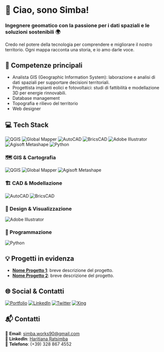 # 👋 Ciao, sono Simba!
### Ingegnere geomatico con la passione per i dati spaziali e le soluzioni sostenibili 🌍

Credo nel potere della tecnologia per comprendere e migliorare il nostro territorio. Ogni mappa racconta una storia, e io amo darle voce.

## 🚀 Competenze principali
- Analista GIS (Geographic Information System): laborazione e analisi di dati spaziali per supportare decisioni territoriali.
- Progettista impianti eolici e fotovoltaici: studi di fattibilità e modellazione 3D per energie rinnovabili.
- Database management
- Topografia e rilievo del territorio
- Web designer

## 💻 Tech Stack
![QGIS](https://img.shields.io/badge/QGIS-589632?style=for-the-badge&logo=qgis&logoColor=white)
![Global Mapper](https://img.shields.io/badge/Global%20Mapper-1d3557?style=for-the-badge&logo=data:image/png;base64,iVBORw0KGgo=) <!-- Badge generico, personalizzabile se hai un logo -->
![AutoCAD](https://img.shields.io/badge/AutoCAD-e12127?style=for-the-badge&logo=autodesk&logoColor=white)
![BricsCAD](https://img.shields.io/badge/BricsCAD-0082C3?style=for-the-badge)
![Adobe Illustrator](https://img.shields.io/badge/adobeillustrator-%23FF9A00.svg?style=for-the-badge&logo=adobeillustrator&logoColor=white)
![Agisoft Metashape](https://img.shields.io/badge/Agisoft%20Metashape-26a69a?style=for-the-badge&logo=data:image/png;base64,iVBORw0KGgo=) <!-- Badge generico, personalizzabile se hai un logo -->
![Python](https://img.shields.io/badge/python-3670A0?style=for-the-badge&logo=python&logoColor=ffdd54)

### 🗺️ GIS & Cartografia
![QGIS](...) ![Global Mapper](...) ![Agisoft Metashape](...)

### 🏗️ CAD & Modellazione
![AutoCAD](...) ![BricsCAD](...)

### 🎨 Design & Visualizzazione
![Adobe Illustrator](...)

### 🐍 Programmazione
![Python](...)

## 💡 Progetti in evidenza
- **[Nome Progetto 1](link-progetto)**: breve descrizione del progetto.
- **[Nome Progetto 2](link-progetto)**: breve descrizione del progetto.

## 🌐 Social & Contatti
[![Portfolio](https://img.shields.io/badge/Behance-1769ff?logo=behance&logoColor=white)](https://behance.net/Tsimbazaza)
[![LinkedIn](https://img.shields.io/badge/LinkedIn-0A66C2?logo=linkedin&logoColor=white)](https://www.linkedin.com/in/Tsimbazaza)
[![Twitter](https://img.shields.io/badge/Twitter-1DA1F2?logo=twitter&logoColor=white)](https://twitter.com/Tsimbazaza)
[![Xing](https://img.shields.io/badge/Xing-006567?logo=xing&logoColor=white)](https://www.xing.com/profile/Tsimbazaza)

## 📬 Contatti
📧 **Email**: simba.works90@gmail.com  
🔗 **LinkedIn**: [Haritiana Ratsimba](https://www.linkedin.com/in/haritiana-ratsimba-597737bb/)  
📱 **Telefono**: (+39) 328 867 4552



<!---
Tsimbazaza/Tsimbazaza is a ✨ special ✨ repository because its `README.md` (this file) appears on your GitHub profile.
You can click the Preview link to take a look at your changes.
--->
